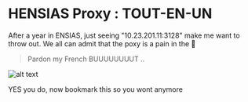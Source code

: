 # HENSIAS Proxy : TOUT-EN-UN

After a year in ENSIAS, just seeing "10.23.201.11:3128" make me want to throw out.
We all can admit that the poxy is a pain in the 🍑 
> Pardon my French
BUUUUUUUUT ..

![alt text](https://i.imgur.com/wtw2lOR.jpg)

YES you do, now bookmark this so you wont anymore
